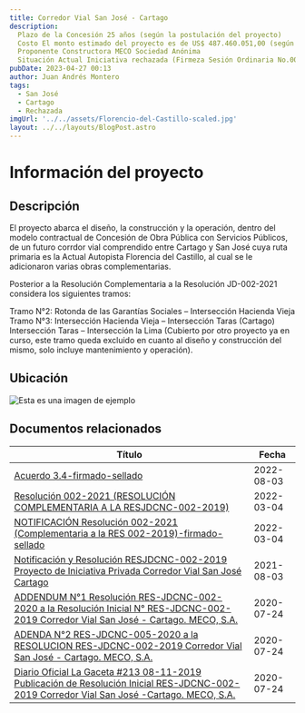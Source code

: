 ```yaml
---
title: Corredor Vial San José - Cartago
description: 
  Plazo de la Concesión 25 años (según la postulación del proyecto)
  Costo El monto estimado del proyecto es de US$ 487.460.051,00 (según la postulación del proyecto)
  Proponente Constructora MECO Sociedad Anónima
  Situación Actual Iniciativa rechazada (Firmeza Sesión Ordinaria No.009-2023, del 27 de abril de 2023”)
pubDate: 2023-04-27 00:13
author: Juan Andrés Montero
tags:
  - San José
  - Cartago
  - Rechazada
imgUrl: '../../assets/Florencio-del-Castillo-scaled.jpg'
layout: ../../layouts/BlogPost.astro
---
```


# Información del proyecto
## Descripción

El proyecto abarca el diseño, la construcción y la operación, dentro del modelo contractual de Concesión de Obra Pública con Servicios Públicos, de un futuro corrdor vial comprendido entre Cartago y San José cuya ruta primaria es la Actual Autopista Florencia del Castillo, al cual se le adicionaron varias obras complementarias.

Posterior a la Resolución Complementaria a la Resolución JD-002-2021 considera los siguientes tramos:

Tramo N°2: Rotonda de las Garantías Sociales – Intersección Hacienda Vieja
Tramo N°3: Intersección Hacienda Vieja – Intersección Taras (Cartago)
Intersección Taras – Intersección la Lima (Cubierto por otro proyecto ya en curso, este tramo queda excluido en cuanto al diseño y construcción del mismo, solo incluye mantenimiento y operación).

## Ubicación

![Esta es una imagen de ejemplo](https://www.cnc.go.cr/images/2020/08/24/Ubicacin-Proyecto-San-Jos---Cartago.png)

## Documentos relacionados

|Título|Fecha|
|--------|--------|
|    [Acuerdo 3.4-firmado-sellado](https://www.cnc.go.cr/archivos/102/Corredor-Vial-San-SJ-Cartago/742/Acuerdo-34-firmado-sellado.pdf)    |    2022-08-03    |
|    [Resolución 002-2021 (RESOLUCIÓN COMPLEMENTARIA A LA RESJDCNC-002-2019)](https://www.cnc.go.cr/archivos/102/Corredor-Vial-San-SJ-Cartago/735/Resolucion-002-2021-RESOLUCION-COMPLEMENTARIA-A-LA-RESJDCNC-002-2019.pdf)    |    	2022-03-04    |
|    [NOTIFICACIÓN Resolución 002-2021 (Complementaria a la RES 002-2019)-firmado-sellado](https://www.cnc.go.cr/archivos/102/Corredor-Vial-San-SJ-Cartago/734/NOTIFICACION-Resolucion-002-2021-Complementaria-a-la-RES-002-2019-firmado-sellado.pdf)    |    	2022-03-04    |
|    [Notificación y Resolución RESJDCNC-002-2019 Proyecto de Iniciativa Privada Corredor Vial San José Cartago](https://www.cnc.go.cr/archivos/102/Corredor-Vial-San-SJ-Cartago/538/Notificacion-y-Resolucion-RESJDCNC-002-2019-Proyecto-de-Iniciativa-Privada-Corredor-Vial-San-Jose-Cartago.pdf)    |    		2021-08-03    |
|    [ADDENDUM N°1 Resolución RES-JDCNC-002-2020 a la Resolución Inicial N° RES-JDCNC-002-2019 Corredor Vial San José - Cartago. MECO, S.A.](https://www.cnc.go.cr/archivos/102/Corredor-Vial-San-SJ-Cartago/255/ADDENDUM-N1-Resolucion-RES-JDCNC-002-2020-a-la-Resolucion-Inicial-N-RES-JDCNC-002-2019-Corredor-Vial-San-Jose---Cartago-MECO-SA.pdf)    |    	2020-07-24    |
|    [ ADENDA N°2 RES-JDCNC-005-2020 a la RESOLUCION RES-JDCNC-002-2019 Corredor Vial San José - Cartago. MECO, S.A.](https://www.cnc.go.cr/archivos/102/Corredor-Vial-San-SJ-Cartago/254/ADENDA-N2-RES-JDCNC-005-2020-a-la-RESOLUCION-RES-JDCNC-002-2019-Corredor--Vial--San-Jose---Cartago-MECO-SA.pdf)    |    		2020-07-24    |
|    [ Diario Oficial La Gaceta #213 08-11-2019 Publicación de Resolución Inicial RES-JDCNC-002-2019 Corredor Vial San José -Cartago. MECO, S.A.](https://www.cnc.go.cr/archivos/102/Corredor-Vial-San-SJ-Cartago/253/Diario-Oficial-La-Gaceta-213-08-11-2019-Publicacion-de-Resolucion-Inicial-RES-JDCNC-002-2019-Corredor-Vial-San-Jose--Cartago-MECO-SA.pdf)    |    		2020-07-24    |
